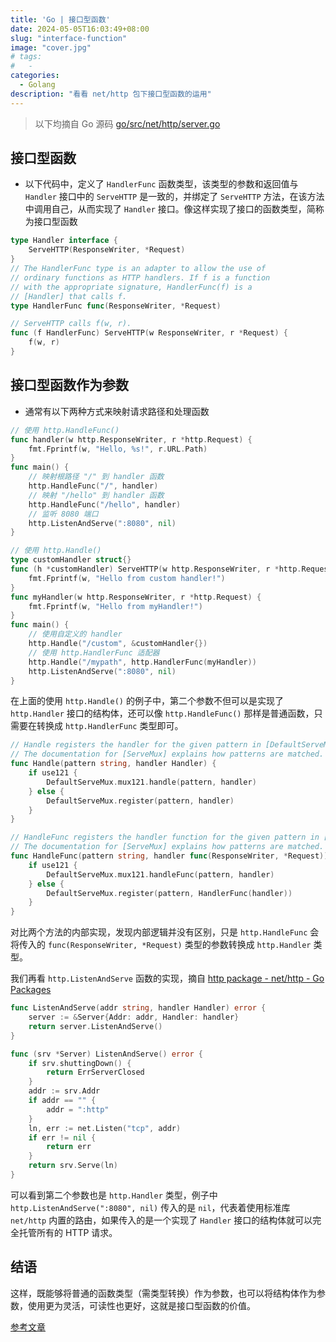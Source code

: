 ```yaml
---
title: 'Go | 接口型函数'
date: 2024-05-05T16:03:49+08:00
slug: "interface-function"
image: "cover.jpg"
# tags:
#   -
categories:
  - Golang
description: "看看 net/http 包下接口型函数的运用"
---
```


> 以下均摘自 Go 源码 [go/src/net/http/server.go](https://github.com/golang/go/blob/master/src/net/http/server.go)

## 接口型函数

- 以下代码中，定义了 `HandlerFunc` 函数类型，该类型的参数和返回值与 `Handler` 接口中的 `ServeHTTP` 是一致的，并绑定了 `ServeHTTP` 方法，在该方法中调用自己，从而实现了 ` Handler ` 接口。像这样实现了接口的函数类型，简称为接口型函数

```go
type Handler interface {
    ServeHTTP(ResponseWriter, *Request)
}
// The HandlerFunc type is an adapter to allow the use of
// ordinary functions as HTTP handlers. If f is a function
// with the appropriate signature, HandlerFunc(f) is a
// [Handler] that calls f.
type HandlerFunc func(ResponseWriter, *Request)

// ServeHTTP calls f(w, r).
func (f HandlerFunc) ServeHTTP(w ResponseWriter, r *Request) {
    f(w, r)
}
```

## 接口型函数作为参数

- 通常有以下两种方式来映射请求路径和处理函数

```go
// 使用 http.HandleFunc()
func handler(w http.ResponseWriter, r *http.Request) {
    fmt.Fprintf(w, "Hello, %s!", r.URL.Path)
}
func main() {
    // 映射根路径 "/" 到 handler 函数
    http.HandleFunc("/", handler)
    // 映射 "/hello" 到 handler 函数
    http.HandleFunc("/hello", handler)
    // 监听 8080 端口
    http.ListenAndServe(":8080", nil)
}

// 使用 http.Handle()
type customHandler struct{}
func (h *customHandler) ServeHTTP(w http.ResponseWriter, r *http.Request) {
    fmt.Fprintf(w, "Hello from custom handler!")
}
func myHandler(w http.ResponseWriter, r *http.Request) {
    fmt.Fprintf(w, "Hello from myHandler!")
}
func main() {
    // 使用自定义的 handler
    http.Handle("/custom", &customHandler{})
    // 使用 http.HandlerFunc 适配器
    http.Handle("/mypath", http.HandlerFunc(myHandler))
    http.ListenAndServe(":8080", nil)
}
```

在上面的使用 `http.Handle()` 的例子中，第二个参数不但可以是实现了 `http.Handler` 接口的结构体，还可以像 `http.HandleFunc()` 那样是普通函数，只需要在转换成 `http.HandlerFunc` 类型即可。

```go
// Handle registers the handler for the given pattern in [DefaultServeMux].
// The documentation for [ServeMux] explains how patterns are matched.
func Handle(pattern string, handler Handler) {
    if use121 {
        DefaultServeMux.mux121.handle(pattern, handler)
    } else {
        DefaultServeMux.register(pattern, handler)
    }
}

// HandleFunc registers the handler function for the given pattern in [DefaultServeMux].
// The documentation for [ServeMux] explains how patterns are matched.
func HandleFunc(pattern string, handler func(ResponseWriter, *Request)) {
    if use121 {
        DefaultServeMux.mux121.handleFunc(pattern, handler)
    } else {
        DefaultServeMux.register(pattern, HandlerFunc(handler))
    }
}
```

对比两个方法的内部实现，发现内部逻辑并没有区别，只是 `http.HandleFunc` 会将传入的 `func(ResponseWriter, *Request)` 类型的参数转换成 `http.Handler` 类型。

我们再看 `http.ListenAndServe` 函数的实现，摘自 [http package - net/http - Go Packages](https://pkg.go.dev/net/http#ListenAndServe)

```go
func ListenAndServe(addr string, handler Handler) error {
    server := &Server{Addr: addr, Handler: handler}
    return server.ListenAndServe()
}

func (srv *Server) ListenAndServe() error {
    if srv.shuttingDown() {
        return ErrServerClosed
    }
    addr := srv.Addr
    if addr == "" {
        addr = ":http"
    }
    ln, err := net.Listen("tcp", addr)
    if err != nil {
        return err
    }
    return srv.Serve(ln)
}
```

可以看到第二个参数也是 `http.Handler` 类型，例子中 `http.ListenAndServe(":8080", nil)` 传入的是 `nil`，代表着使用标准库 `net/http` 内置的路由，如果传入的是一个实现了 `Handler` 接口的结构体就可以完全托管所有的 HTTP 请求。

## 结语

这样，既能够将普通的函数类型（需类型转换）作为参数，也可以将结构体作为参数，使用更为灵活，可读性也更好，这就是接口型函数的价值。

[参考文章](https://geektutu.com/post/7days-golang-q1.html)
